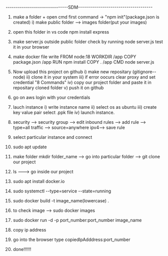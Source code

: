 -------------------------------SDM-------------------------------------

1) make a folder + open cmd first command -> "npm init"(package.json is created)
    i) make public folder --> images folder(put your images)
2) open this folder in vs code 
      npm install express
3) make server.js outside public folder
      check by running node server.js
      test it in your browser
4) make docker file 
      write FROM node:18
	    WORKDIR /app
	    COPY package.json /app
	    RUN npm install
	    COPY . /app
	    CMD node server.js 

5) Now upload this project on github
         i) make new repositary (gitignore--node)
         ii) clone it in your system
         iii) if error oocurs clear proxy and set credential 
              "8 Commands"
         iv) copy our project folder and paste it in repositary cloned folder
         v)  push it on github
6) go on aws login with your credentials
7) lauch instance 
       i) write instance name
       ii) select os as ubuntu
       iii) create key value pair select .ppk file
       iv) launch instance.
8) security --> security group --> edit inbound rules --> add rule --> type=all traffic --> source=anywhere ipv4--> save rule 
9) select particular instance and connect
10) sudo apt update 
11) make folder mkdir folder_name --> go into particular folder --> git clone our project
12) ls --->  go inside our project
13) sudo apt install docker.io
14) sudo systemctl --type=service --state=running
15) sudo docker build -t image_name(lowercase) .
16) to check image --> sudo docker images
17) sudo docker run -d -p port_number:port_number image_name
18) copy ip address
19) go into the browser type copiedIpAdddress:port_number
20) done!!!!!!
